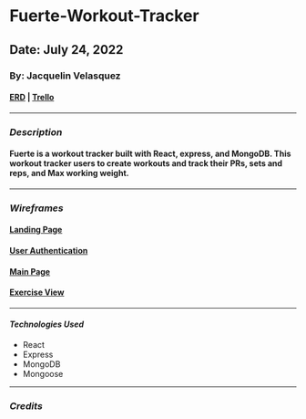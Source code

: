 # Fuerte-Workout-Tracker
## Date: July 24, 2022
### By: Jacquelin Velasquez
#### [ERD](https://app.diagrams.net/#G1s5MLKk-EWKgpw2Q3-UUyX-vYaUTL1WFe) | [Trello](https://trello.com/b/HXIqTxIF/workout-tracker)
***

### ***Description***
#### Fuerte is a workout tracker built with React, express, and MongoDB.  This workout tracker users to create workouts and track their PRs, sets and reps, and Max working weight.
***

### ***Wireframes***
#### [Landing Page](https://lucid.app/lucidchart/223e39c6-c9b2-4265-8056-4a47926be587/edit?page=0_0&invitationId=inv_51399511-b9b0-4923-9349-3bcb3f747594#)
#### [User Authentication](https://lucid.app/lucidchart/73a764ed-1d62-4530-bb4c-d3d76b424bb5/edit?page=0_0&invitationId=inv_24fa2d83-7393-43b0-be4e-a42ef689b64d#)
#### [Main Page](https://lucid.app/lucidchart/08dc031b-c95a-4736-83b6-1f0a6846a0fb/edit?page=0_0&invitationId=inv_d31ec32c-eb3a-4099-ba99-977ade74569f#)
#### [Exercise View](https://lucid.app/lucidchart/e72c1829-94ad-4950-ad4d-2582cf10b42a/edit?page=0_0&invitationId=inv_1d6963a9-152e-4651-ad97-8c99a1160b80#)
***

#### ***Technologies Used***
* React
* Express
* MongoDB
* Mongoose
***

### ***Credits***